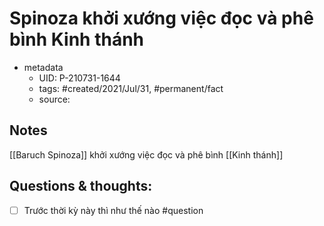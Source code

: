 # Spinoza khởi xướng việc đọc và phê bình Kinh thánh

- metadata
	- UID: P-210731-1644
	- tags: #created/2021/Jul/31, #permanent/fact 
	- source: 

## Notes
[[Baruch Spinoza]] khởi xướng việc đọc và phê bình [[Kinh thánh]]

## Questions & thoughts:
- [ ] Trước thời kỳ này thì như thế nào #question  
